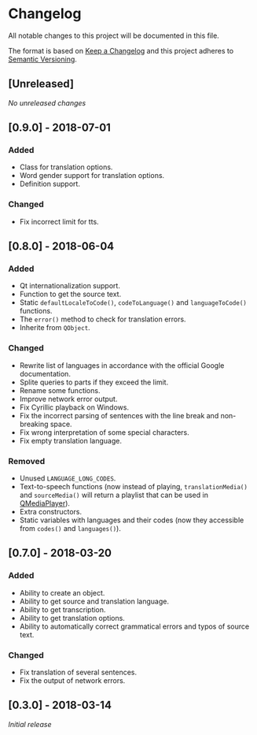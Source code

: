 # Changelog
All notable changes to this project will be documented in this file.

The format is based on [Keep a Changelog](http://keepachangelog.com/en/1.0.0/)
and this project adheres to [Semantic Versioning](http://semver.org/spec/v2.0.0.html).

## [Unreleased]
*No unreleased changes*

## [0.9.0] - 2018-07-01
### Added
- Class for translation options.
- Word gender support for translation options.
- Definition support.

### Changed
- Fix incorrect limit for tts.

## [0.8.0] - 2018-06-04
### Added
- Qt internationalization support.
- Function to get the source text.
- Static `defaultLocaleToCode()`, `codeToLanguage()` and `languageToCode()` functions.
- The `error()` method to check for translation errors.
- Inherite from `QObject`.

### Changed
- Rewrite list of languages in accordance with the official Google documentation.
- Splite queries to parts if they exceed the limit.
- Rename some functions.
- Improve network error output.
- Fix Cyrillic playback on Windows.
- Fix the incorrect parsing of sentences with the line break and non-breaking space.
- Fix wrong interpretation of some special characters.
- Fix empty translation language.

### Removed
- Unused `LANGUAGE_LONG_CODES`.
- Text-to-speech functions (now instead of playing, `translationMedia()` and `sourceMedia()` will return a playlist that can be used in [QMediaPlayer](https://doc.qt.io/qt-5/qmediaplayer.html "Qt Documentation")).
- Extra constructors.
- Static variables with languages and their codes (now they accessible from `codes()` and `languages()`).

## [0.7.0] - 2018-03-20
### Added
- Ability to create an object.
- Ability to get source and translation language.
- Ability to get transcription.
- Ability to get translation options.
- Ability to automatically correct grammatical errors and typos of source text.

### Changed
- Fix translation of several sentences.
- Fix the output of network errors.

## [0.3.0] - 2018-03-14
*Initial release*
